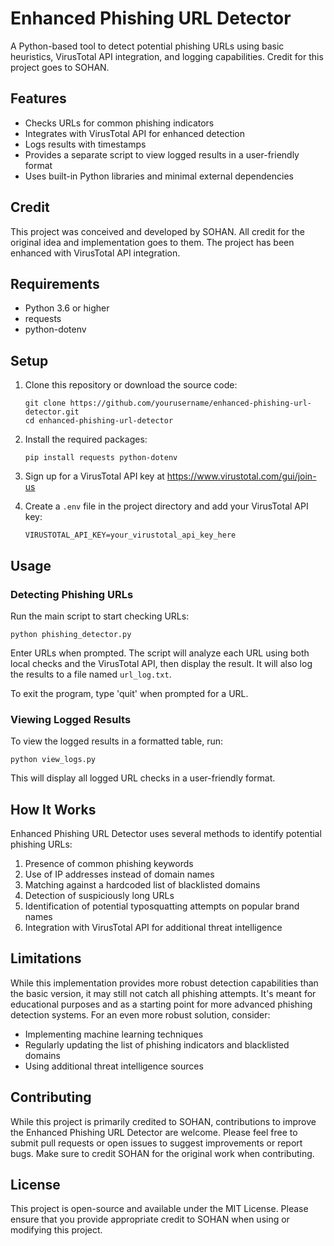 # Enhanced Phishing URL Detector

A Python-based tool to detect potential phishing URLs using basic heuristics, VirusTotal API integration, and logging capabilities. Credit for this project goes to SOHAN.

## Features

- Checks URLs for common phishing indicators
- Integrates with VirusTotal API for enhanced detection
- Logs results with timestamps
- Provides a separate script to view logged results in a user-friendly format
- Uses built-in Python libraries and minimal external dependencies

## Credit

This project was conceived and developed by SOHAN. All credit for the original idea and implementation goes to them. The project has been enhanced with VirusTotal API integration.

## Requirements

- Python 3.6 or higher
- requests
- python-dotenv

## Setup

1. Clone this repository or download the source code:

   ```
   git clone https://github.com/yourusername/enhanced-phishing-url-detector.git
   cd enhanced-phishing-url-detector
   ```

2. Install the required packages:

   ```
   pip install requests python-dotenv
   ```

3. Sign up for a VirusTotal API key at https://www.virustotal.com/gui/join-us

4. Create a `.env` file in the project directory and add your VirusTotal API key:

   ```
   VIRUSTOTAL_API_KEY=your_virustotal_api_key_here
   ```

## Usage

### Detecting Phishing URLs

Run the main script to start checking URLs:

```
python phishing_detector.py
```

Enter URLs when prompted. The script will analyze each URL using both local checks and the VirusTotal API, then display the result. It will also log the results to a file named `url_log.txt`.

To exit the program, type 'quit' when prompted for a URL.

### Viewing Logged Results

To view the logged results in a formatted table, run:

```
python view_logs.py
```

This will display all logged URL checks in a user-friendly format.

## How It Works

Enhanced Phishing URL Detector uses several methods to identify potential phishing URLs:

1. Presence of common phishing keywords
2. Use of IP addresses instead of domain names
3. Matching against a hardcoded list of blacklisted domains
4. Detection of suspiciously long URLs
5. Identification of potential typosquatting attempts on popular brand names
6. Integration with VirusTotal API for additional threat intelligence

## Limitations

While this implementation provides more robust detection capabilities than the basic version, it may still not catch all phishing attempts. It's meant for educational purposes and as a starting point for more advanced phishing detection systems. For an even more robust solution, consider:

- Implementing machine learning techniques
- Regularly updating the list of phishing indicators and blacklisted domains
- Using additional threat intelligence sources

## Contributing

While this project is primarily credited to SOHAN, contributions to improve the Enhanced Phishing URL Detector are welcome. Please feel free to submit pull requests or open issues to suggest improvements or report bugs. Make sure to credit SOHAN for the original work when contributing.

## License

This project is open-source and available under the MIT License. Please ensure that you provide appropriate credit to SOHAN when using or modifying this project.
